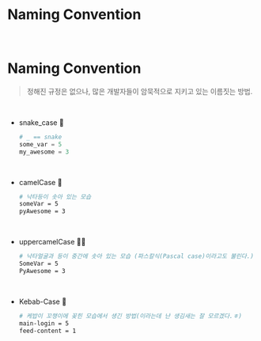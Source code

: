 # Naming Convention


​	

# Naming Convention

>정해진 규정은 없으나, 많은 개발자들이 암묵적으로 지키고 있는 이름짓는 방법.

​			

- snake_case 🐍

  ```python 
  # _ == snake
  some_var = 5
  my_awesome = 3
  ```
  
  ​	
  
- camelCase 🐪

  ```bash
  # 낙타등이 솟아 있는 모습
  someVar = 5
  pyAwesome = 3
  ```

  ​	

- uppercamelCase 🐪🐪

  ```bash
  # 낙타얼굴과 등이 중간에 솟아 있는 모습 (파스칼식(Pascal case)이라고도 불린다.)
  SomeVar = 5
  PyAwesome = 3
  ```

  ​	

- Kebab-Case 🥙

  ```bash
  # 케밥이 꼬챙이에 꽂힌 모습에서 생긴 방법(이라는데 난 생김새는 잘 모르겠다.ㅎ)
  main-login = 5
  feed-content = 1
  ```

  



​		


